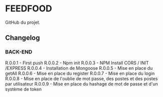 # FEEDFOOD
GitHub du projet.
## Changelog
### BACK-END
R.0.0.1 - First push
R.0.0.2 - Npm init
R.0.0.3 - NPM Install CORS / INIT /EXPRESS
R.0.0.4 - Installation de Mongoose
R.0.0.5 - Mise en place du getAll
R.0.0.6 - Mise en place du register
R.0.0.7 - Mise en place du login
R.0.0.8 - Mise en place de l'oublie de mot passe, des postes et des postes par utilisateur
R.0.0.9 - Mise en place du hashage de mot de passe et d'un système de token
